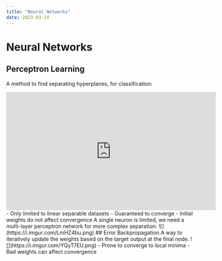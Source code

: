 ```yaml
---
title: "Neural Networks"
date: 2023-03-14
---
```

# Neural Networks
## Perceptron Learning
A method to find separating hyperplanes, for classification:
<iframe width="560" height="315" src="https://www.youtube.com/embed/OFbnpY_k7js" title="YouTube video player" frameborder="0" allow="accelerometer; autoplay; clipboard-write; encrypted-media; gyroscope; picture-in-picture; web-share" allowfullscreen></iframe>
- Only limited to linear separable datasets
- Guaranteed to converge
- Initial weights do not affect convergence
A single neuron is limited, we need a multi-layer perceptron network for more complex separation:
![](https://i.imgur.com/LmHZ4bu.png)
## Error Backpropagation
A way to iteratively update the weights based on the target output at the final node.
![](https://i.imgur.com/YQyT7EU.png)
- Prone to converge to local minima
- Bad weights can affect convergence